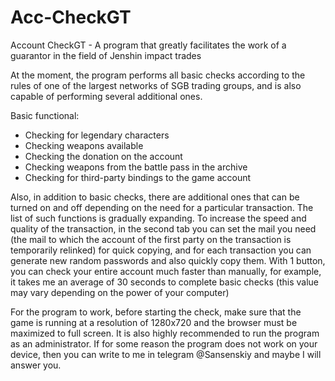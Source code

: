 # Acc-CheckGT
Account CheckGT - A program that greatly facilitates the work of a guarantor in the field of Jenshin impact trades

At the moment, the program performs all basic checks according to the rules of one of the largest networks of SGB trading groups, and is also capable of performing several additional ones.

Basic functional:
* Checking for legendary characters
* Checking weapons available
* Checking the donation on the account
* Checking weapons from the battle pass in the archive
* Checking for third-party bindings to the game account

Also, in addition to basic checks, there are additional ones that can be turned on and off depending on the need for a particular transaction. The list of such functions is gradually expanding. To increase the speed and quality of the transaction, in the second tab you can set the mail you need (the mail to which the account of the first party on the transaction is temporarily relinked) for quick copying, and for each transaction you can generate new random passwords and also quickly copy them.
With 1 button, you can check your entire account much faster than manually, for example, it takes me an average of 30 seconds to complete basic checks (this value may vary depending on the power of your computer)

For the program to work, before starting the check, make sure that the game is running at a resolution of 1280x720 and the browser must be maximized to full screen. It is also highly recommended to run the program as an administrator. If for some reason the program does not work on your device, then you can write to me in telegram @Sansenskiy and maybe I will answer you.
